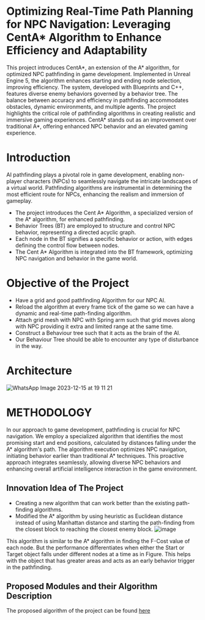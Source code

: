 # Optimizing Real-Time Path Planning for NPC Navigation: Leveraging CentA* Algorithm to Enhance Efficiency and Adaptability

This project introduces CentA*, an extension of the A* algorithm, for optimized NPC pathfinding in game development. Implemented in Unreal Engine 5, the algorithm enhances starting and ending node selection, improving efficiency. The system, developed with Blueprints and C++, features diverse enemy behaviors governed by a behavior tree. The balance between accuracy and efficiency in pathfinding accommodates obstacles, dynamic environments, and multiple agents. The project highlights the critical role of pathfinding algorithms in creating realistic and immersive gaming experiences. CentA* stands out as an improvement over traditional A*, offering enhanced NPC behavior and an elevated gaming experience.
 
# Introduction
AI pathfinding plays a pivotal role in game development, enabling non-player characters (NPCs) to seamlessly navigate the intricate landscapes of a virtual world. Pathfinding algorithms are instrumental in determining the most efficient route for NPCs, enhancing the realism and immersion of gameplay.
+ The project introduces the Cent A* Algorithm, a specialized version of the A* algorithm, for enhanced pathfinding.
+ Behavior Trees (BT) are employed to structure and control NPC behavior, representing a directed acyclic graph.
+ Each node in the BT signifies a specific behavior or action, with edges defining the control flow between nodes.
+ The Cent A* Algorithm is integrated into the BT framework, optimizing NPC navigation and behavior in the game world.

# Objective of the Project
+ Have a grid and good pathfinding Algorithm for our NPC AI.
+ Reload the algorithm at every frame tick of the game so we can have a dynamic and real-time path-finding algorithm.
+ Attach grid mesh with NPC with Spring arm such that grid moves along with NPC providing it extra and limited range at the same time.
+ Construct a Behaviour tree such that it acts as the brain of the AI.
+ Our Behaviour Tree should be able to encounter any type of disturbance in the way.

# Architecture
![WhatsApp Image 2023-12-15 at 19 11 21](https://github.com/vinit714/Optimizing-Real-Time-Path-Planning-for-NPC-Navigation-Leveraging-CentA--Algorithm/assets/52816788/40dc93c0-e731-43a5-bc6f-7907d08ef778)


# METHODOLOGY
In our approach to game development, pathfinding is crucial for NPC navigation. We employ a specialized algorithm that identifies the most promising start and end positions, calculated by distances falling under the A* algorithm's path. The algorithm execution optimizes NPC navigation, initiating behavior earlier than traditional A* techniques. This proactive approach integrates seamlessly, allowing diverse NPC behaviors and enhancing overall artificial intelligence interaction in the game environment.

## Innovation Idea of The Project
+ Creating a new algorithm that can work better than the existing path-finding algorithms.
+ Modified the A* algorithm by using heuristic as Euclidean distance instead of using Manhattan distance and starting the path-finding from the closest block to reaching the closest enemy block.
![image](https://github.com/vinit714/Optimizing-Real-Time-Path-Planning-for-NPC-Navigation-Leveraging-CentA--Algorithm/assets/52816788/608b144c-7225-42f3-8cea-5823a9b46779)

This algorithm is similar to the A* algorithm in finding the F-Cost value of each node. But the performance differentiates when either the Start or Target object falls under different nodes at a time as in Figure. This helps with the object that has greater areas and acts as an early behavior trigger in the pathfinding.

## Proposed Modules and their Algorithm Description
The proposed algorithm of the project can be found [here](../blob/main/Algorithm.txt)



